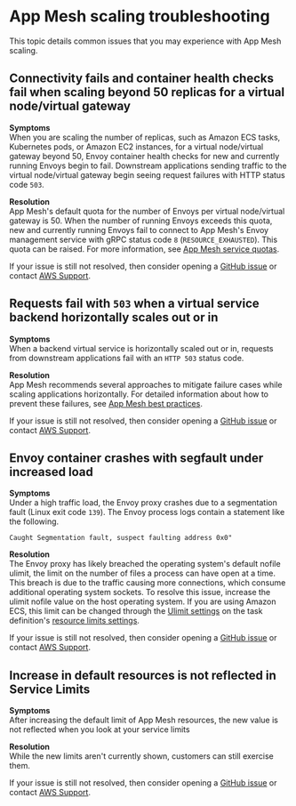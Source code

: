 # App Mesh scaling troubleshooting<a name="troubleshooting-scaling"></a>

This topic details common issues that you may experience with App Mesh scaling\.

## Connectivity fails and container health checks fail when scaling beyond 50 replicas for a virtual node/virtual gateway<a name="ts-scaling-exceed-virtual-node-envoy-quota"></a>

**Symptoms**  
When you are scaling the number of replicas, such as Amazon ECS tasks, Kubernetes pods, or Amazon EC2 instances, for a virtual node/virtual gateway beyond 50, Envoy container health checks for new and currently running Envoys begin to fail\. Downstream applications sending traffic to the virtual node/virtual gateway begin seeing request failures with HTTP status code `503`\.

**Resolution**  
App Mesh's default quota for the number of Envoys per virtual node/virtual gateway is 50\. When the number of running Envoys exceeds this quota, new and currently running Envoys fail to connect to App Mesh's Envoy management service with gRPC status code `8` \(`RESOURCE_EXHAUSTED`\)\. This quota can be raised\. For more information, see [App Mesh service quotas](service-quotas.md)\.

If your issue is still not resolved, then consider opening a [GitHub issue](https://github.com/aws/aws-app-mesh-roadmap/issues/new?assignees=&labels=Bug&template=issue--bug-report.md&title=Bug%3A+describe+bug+here) or contact [AWS Support](http://aws.amazon.com/premiumsupport/)\.

## Requests fail with `503` when a virtual service backend horizontally scales out or in<a name="ts-scaling-out-in"></a>

**Symptoms**  
When a backend virtual service is horizontally scaled out or in, requests from downstream applications fail with an `HTTP 503` status code\.

**Resolution**  
App Mesh recommends several approaches to mitigate failure cases while scaling applications horizontally\. For detailed information about how to prevent these failures, see [App Mesh best practices](best-practices.md)\.

If your issue is still not resolved, then consider opening a [GitHub issue](https://github.com/aws/aws-app-mesh-roadmap/issues/new?assignees=&labels=Bug&template=issue--bug-report.md&title=Bug%3A+describe+bug+here) or contact [AWS Support](http://aws.amazon.com/premiumsupport/)\.

## Envoy container crashes with segfault under increased load<a name="ts-scaling-segfault"></a>

**Symptoms**  
Under a high traffic load, the Envoy proxy crashes due to a segmentation fault \(Linux exit code `139`\)\. The Envoy process logs contain a statement like the following\.

```
Caught Segmentation fault, suspect faulting address 0x0"
```

**Resolution**  
The Envoy proxy has likely breached the operating system's default nofile ulimit, the limit on the number of files a process can have open at a time\. This breach is due to the traffic causing more connections, which consume additional operating system sockets\. To resolve this issue, increase the ulimit nofile value on the host operating system\. If you are using Amazon ECS, this limit can be changed through the [Ulimit settings](https://docs.aws.amazon.com/AmazonECS/latest/APIReference/API_Ulimit.html) on the task definition's [resource limits settings](https://docs.aws.amazon.com/AmazonECS/latest/developerguide/task_definition_parameters.html#container_definition_limits)\.

If your issue is still not resolved, then consider opening a [GitHub issue](https://github.com/aws/aws-app-mesh-roadmap/issues/new?assignees=&labels=Bug&template=issue--bug-report.md&title=Bug%3A+describe+bug+here) or contact [AWS Support](http://aws.amazon.com/premiumsupport/)\.

## Increase in default resources is not reflected in Service Limits<a name="default-resources-increase"></a>

**Symptoms**  
After increasing the default limit of App Mesh resources, the new value is not reflected when you look at your service limits

**Resolution**  
While the new limits aren't currently shown, customers can still exercise them\.

If your issue is still not resolved, then consider opening a [GitHub issue](https://github.com/aws/aws-app-mesh-roadmap/issues/new?assignees=&labels=Bug&template=issue--bug-report.md&title=Bug%3A+describe+bug+here) or contact [AWS Support](http://aws.amazon.com/premiumsupport/)\.